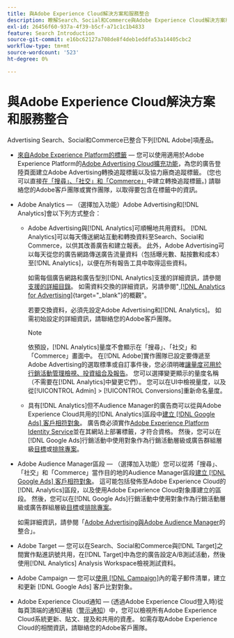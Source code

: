 ```yaml
---
title: 與Adobe Experience Cloud解決方案和服務整合
description: 瞭解Search、Social和Commerce與Adobe Experience Cloud解決方案和服務的整合。
exl-id: 26456f60-937a-4f39-b5cf-a71c1c1b4833
feature: Search Introduction
source-git-commit: e16bc62127a708de8f4deb1eddfa53a14405cbc2
workflow-type: tm+mt
source-wordcount: '523'
ht-degree: 0%

---
```


# 與Adobe Experience Cloud解決方案和服務整合

Advertising Search、Social和Commerce已整合下列[!DNL Adobe]項產品。

* [來自Adobe Experience Platform的標籤](https://experienceleague.adobe.com/docs/experience-platform/tags/extensions/client/overview.html) — 您可以使用適用於Adobe Experience Platform的[Adobe Advertising Cloud擴充功能](https://exchange.adobe.com/apps/ec/100155)，為您的廣告登陸頁面建立Adobe Advertising轉換追蹤標籤以及協力廠商追蹤標籤。 (您也可以直接[在「搜尋」、「社交」和「Commerce」](/help/search-social-commerce/tools/conversion-tag-generate.md)中建立轉換追蹤標籤。) 請聯絡您的Adobe客戶團隊或實作團隊，以取得要包含在標籤中的資訊。

* Adobe Analytics — （選擇加入功能）Adobe Advertising和[!DNL Analytics]會以下列方式整合：

   * Adobe Advertising與[!DNL Analytics]可順暢地共用資料。 [!DNL Analytics]可以每天傳送網站互動和轉換資料至Search、Social和Commerce，以供其改善廣告和建立報表。 此外，Adobe Advertising可以每天從您的廣告網路傳送廣告流量資料（包括曝光數、點按數和成本）至[!DNL Analytics]，以便在所有報告工具中取得這些資料。

     如需每個廣告網路和廣告型別[!DNL Analytics]支援的詳細資訊，請參閱[支援的詳細目錄](/help/search-social-commerce/introduction/supported-inventory.md)。 如需資料交換的詳細資訊，另請參閱&quot;[ [!DNL Analytics for Advertising]](https://experienceleague.adobe.com/docs/advertising/integrations/analytics/overview.html){target="_blank"}的概觀&quot;。

     若要交換資料，必須先設定Adobe Advertising和[!DNL Analytics]。 如需初始設定的詳細資訊，請聯絡您的Adobe客戶團隊。

     >[!NOTE]
     >
     >依預設，[!DNL Analytics]量度不會顯示在「搜尋」、「社交」和「Commerce」畫面中。 在[!DNL Adobe]實作團隊已設定要傳遞至Adobe Advertising的選取標準或自訂事件後，您必須明確[讓量度可用於行銷活動管理檢視、投資組合及報告](/help/search-social-commerce/admin/conversion-metrics/conversion-metric-about.md)。 您可以選擇變更顯示的量度名稱（不需要在[!DNL Analytics]中變更它們）。 您可以在UI中檢視量度，以及從[!UICONTROL Admin] > [!UICONTROL Conversions]重新命名量度。

   * 具有[!DNL Analytics]但不Audience Manager的廣告商可以從與Adobe Experience Cloud共用的[!DNL Analytics]區段中[建立 [!DNL Google Ads] 客戶相符對象](/help/search-social-commerce/campaign-management/campaigns/google-audience-from-adobe-audience.md)。 廣告商必須實作[Adobe Experience Platform Identity Service](https://experienceleague.adobe.com/docs/id-service/using/home.html)並在其網站上部署標籤，才符合資格。 然後，您可以在[!DNL Google Ads]行銷活動中使用對象作為行銷活動層級或廣告群組層級[目標](/help/search-social-commerce/campaign-management/campaigns/audience-targets-manage.md)或[排除專案](/help/search-social-commerce/campaign-management/campaigns/audience-exclusions-manage.md)。

* Adobe Audience Manager區段 — （選擇加入功能）您可以從將「搜尋」、「社交」和「Commerce」當作目的地的Audience Manager區段[建立 [!DNL Google Ads] 客戶相符對象](/help/search-social-commerce/campaign-management/campaigns/google-audience-from-adobe-audience.md)。 這可能包括發佈至Adobe Experience Cloud的[!DNL Analytics]區段，以及使用Adobe Experience Cloud對象庫建立的區段。 然後，您可以在[!DNL Google Ads]行銷活動中使用對象作為行銷活動層級或廣告群組層級[目標](/help/search-social-commerce/campaign-management/campaigns/audience-targets-manage.md)或[排除專案](/help/search-social-commerce/campaign-management/campaigns/audience-exclusions-manage.md)。

  如需詳細資訊，請參閱「[Adobe Advertising與Adobe Audience Manager](https://experienceleague.adobe.com/docs/advertising/integrations/audience-manager/overview.html)的整合」。

* Adobe Target — 您可以在Search、Social和Commerce與[!DNL Target]之間實作點進訊號共用，在[!DNL Target]中為您的廣告設定A/B測試活動，然後使用[!DNL Analytics] Analysis Workspace檢視測試資料。

* Adobe Campaign — 您可以[使用 [!DNL Campaign]](/help/search-social-commerce/campaign-management/campaigns/google-audience-from-campaign-email-list.md)內的電子郵件清單，建立和更新 [!DNL Google Ads] 客戶比對對象。

* Adobe Experience Cloud通知 — (透過Adobe Experience Cloud登入時)從每頁頂端的通知連結（[警示通知](/help/search-social-commerce/assets/notifications-panel.png "警示通知")）中，您可以檢視所有Adobe Experience Cloud系統更新、貼文、提及和共用的資產。 如需存取Adobe Experience Cloud的相關資訊，請聯絡您的Adobe客戶團隊。
